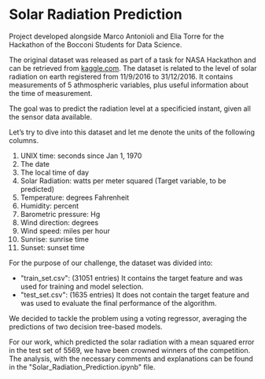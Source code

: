 # Solar Radiation Prediction

Project developed alongside Marco Antonioli and Elia Torre for the Hackathon of the Bocconi Students for Data Science.

The original dataset was released as part of a task for NASA Hackathon and can be retrieved from [kaggle.com](https://www.kaggle.com/dronio/SolarEnergy).
The dataset is related to the level of solar radiation on earth registered from 11/9/2016 to 31/12/2016. 
It contains measurements of 5 athmospheric variables, plus useful information about the time of measurement.

The goal was to predict the radiation level at a specificied instant, given all the sensor data available.

Let’s try to dive into this dataset and let me denote the units of the following columns.

  1. UNIX time: seconds since Jan 1, 1970
  2. The date
  3. The local time of day
  4. Solar Radiation: watts per meter squared (Target variable, to be predicted)
  5. Temperature: degrees Fahrenheit
  6. Humidity: percent
  7. Barometric pressure: Hg
  8. Wind direction: degrees
  9. Wind speed: miles per hour
  10. Sunrise: sunrise time
  11. Sunset: sunset time

For the purpose of our challenge, the dataset was divided into:
* "train_set.csv": (31051 entries) It contains the target feature and was used for training and model selection.
* "test_set.csv": (1635 entries) It does not contain the target feature and was used to evaluate the final performance of the algorithm.
 
 We decided to tackle the problem using a voting regressor, averaging the predictions of two decision tree-based models. 
 
 For our work, which predicted the solar radiation with a mean squared error in the test set of 5569, we have been crowned winners of the competition. The analysis, with the necessary comments and explanations can be found in the "Solar_Radiation_Prediction.ipynb" file.
